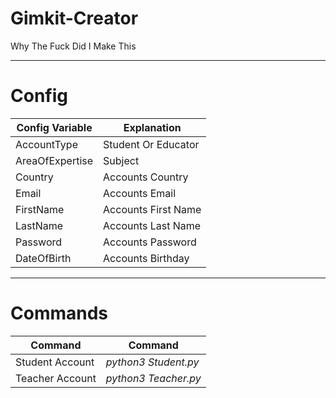 # Gimkit-Creator
Why The Fuck Did I Make This

---

# Config

| Config Variable | Explanation | 
| --- | --- | 
| AccountType | Student Or Educator | 
| AreaOfExpertise | Subject | 
| Country | Accounts Country |
| Email | Accounts Email | 
| FirstName | Accounts First Name | 
| LastName | Accounts Last Name |
| Password | Accounts Password | 
| DateOfBirth | Accounts Birthday | 

---

# Commands

| Command | Command | 
| --- | --- | 
| Student Account | *python3 Student.py* | 
| Teacher Account | *python3 Teacher.py* | 

